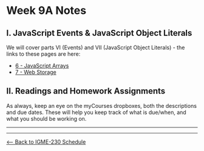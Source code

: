 # Week 9A Notes

## I. JavaScript Events & JavaScript Object Literals
We will cover parts VI (Events) and VII (JavaScript Object Literals) - the links to these pages are here:

- [6 - JavaScript Arrays](../notes/web-apps-6.md)
- [7 - Web Storage](../notes/web-apps-7.md)

## II. Readings and Homework Assignments
As always, keep an eye on the myCourses dropboxes, both the descriptions and due dates. These will help you keep track of what is due/when, and what you should be working on.

<hr><hr>

[<-- Back to IGME-230 Schedule](../schedule.md)
